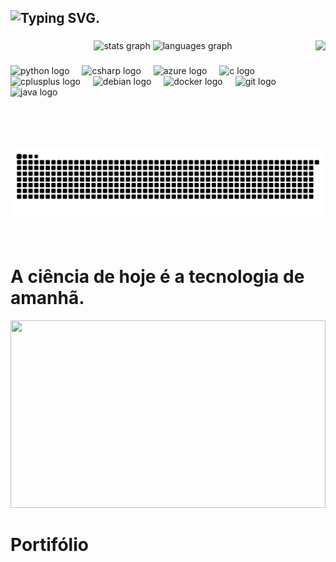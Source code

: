 <h2 align="left"<a href="https://git.io/typing-svg"><img src="https://readme-typing-svg.demolab.com?font=Fira+Code&size=25&pause=1000&random=false&width=435&lines=Ol%C3%A1%2C+eu+sou+o+engenheiro+Alex!+" alt="Typing SVG" /></a>.</h2>

###

<div align="center">
  <img  src="https://github-readme-stats.vercel.app/api?username=alexinacio2000&hide_title=false&hide_rank=false&show_icons=true&include_all_commits=true&count_private=true&disable_animations=false&theme=dracula&locale=en&hide_border=false" height="150" alt="stats graph"  />
  <img src="https://github-readme-stats.vercel.app/api/top-langs?username=alexinacio2000&locale=en&hide_title=false&layout=compact&card_width=320&langs_count=5&theme=dracula&hide_border=false" height="150" alt="languages graph"  />
  <img align="right" height="172" src="https://media.dev.to/cdn-cgi/image/width=320,height=320,fit=cover,gravity=auto,format=auto/https%3A%2F%2Fdev-to-uploads.s3.amazonaws.com%2Fuploads%2Fuser%2Fprofile_image%2F1768608%2F31f48f4d-e5e1-4797-8cf2-1d93a6bc1848.png"  />
</div>

###



###

<div align="left">
  <img src="https://cdn.jsdelivr.net/gh/devicons/devicon/icons/python/python-original.svg" height="50" alt="python logo"  />
  <img width="12" />
  <img src="https://cdn.jsdelivr.net/gh/devicons/devicon/icons/csharp/csharp-original.svg" height="50" alt="csharp logo"  />
  <img width="12" />
  <img src="https://cdn.jsdelivr.net/gh/devicons/devicon/icons/azure/azure-original.svg" height="50" alt="azure logo"  />
  <img width="12" />
  <img src="https://cdn.jsdelivr.net/gh/devicons/devicon/icons/c/c-original.svg" height="50" alt="c logo"  />
  <img width="12" />
  <img src="https://cdn.jsdelivr.net/gh/devicons/devicon/icons/cplusplus/cplusplus-original.svg" height="50" alt="cplusplus logo"  />
  <img width="12" />
  <img src="https://cdn.jsdelivr.net/gh/devicons/devicon/icons/debian/debian-original.svg" height="50" alt="debian logo"  />
  <img width="12" />
  <img src="https://cdn.jsdelivr.net/gh/devicons/devicon/icons/docker/docker-original.svg" height="50" alt="docker logo"  />
  <img width="12" />
  <img src="https://cdn.jsdelivr.net/gh/devicons/devicon/icons/git/git-original.svg" height="50" alt="git logo"  />
  <img width="12" />
  <img src="https://cdn.jsdelivr.net/gh/devicons/devicon/icons/java/java-original.svg" height="50" alt="java logo"  />
</div>

###

<div align="left">
   <source media="(prefers-color-scheme: dark)" srcset="https://raw.githubusercontent.com/alexinacio2000/alexinacio2000/output/github-contribution-grid-snake-dark.svg">
  <source media="(prefers-color-scheme: light)" srcset="https://raw.githubusercontent.com/alexinacio2000/alexinacio2000/output/github-contribution-grid-snake-dark.svg">
  <img align="center" alt="github contribution grid snake animation" src="https://raw.githubusercontent.com/alexinacio2000/alexinacio2000/output/github-contribution-grid-snake.svg">
</picture>
</div>

###

<br clear="both">

###
<h1>A ciência de hoje é a tecnologia de amanhã.</h1>
<div align="center">
  <img height="300" width="100%" src="https://i.pinimg.com/originals/c7/65/10/c765104b54fb5c45ea05dfc72bcf7513.gif"  />
</div>

###

<h1 align="left">Portifólio</h1>

###
